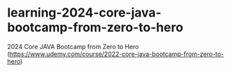 # learning-2024-core-java-bootcamp-from-zero-to-hero
2024 Core JAVA Bootcamp from Zero to Hero (https://www.udemy.com/course/2022-core-java-bootcamp-from-zero-to-hero)
